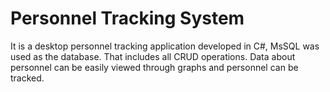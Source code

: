 <h1>Personnel Tracking System</h1>
<p>It is a desktop personnel tracking application developed in C#, MsSQL was used as the database. That includes all CRUD operations. 
   Data about personnel can be easily viewed through graphs and personnel can be tracked.  </p>


   
